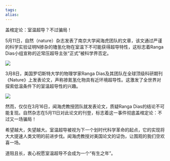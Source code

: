 ```yaml
---
tags: 
alias:
---
```

盖棺定论：室温超导？不过骗局！

5月11日，自然（nature）杂志发表了南京大学闻海虎团队的文章，该文通过严谨的科学实验证明N掺杂的镥氢化物在室温下不可能获得超导特性，这标志着Ranga Dias小组宣称的近常压超导主张“正式”被科学界否定。

![](https://gd-hbimg.huaban.com/9d422bd76767c87af5eebf893116a78ee27b866030b8f-Svjrye_fw1200webp)

3月8日，美国罗切斯特大学的物理学家Ranga Dias及其团队在全球顶级科研期刊《Nature》上发表论文，声称掺氮氢化物具有近环境超导性。这激发了全世界对探索低温条件下的室温超导性的兴趣。

![](https://gd-hbimg.huaban.com/9d422bd76767c87af5eebf893116a78ee27b866030b8f-Svjrye_fw1200webp)

然而，仅仅在3月16日，闻海虎教授团队就发表论文，质疑Ranga Dias的结论不可能复现。自然杂志在5月11日对此论文的刊登，标志着这一事件彻底盖棺定论：不过又一场骗局！

希望越大，失望越大。室温超导被视为下一个划时代科学革命的起点，它的实现将大大提速人类文明的前进步伐。闻海虎教授对美国论文的证伪，让围观的我们空欢喜一场。

道阻且长，衷心祝愿室温超导不会成为一个“有生之年”。



